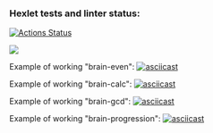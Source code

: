 ### Hexlet tests and linter status:
[![Actions Status](https://github.com/AmiAxe/frontend-project-44/workflows/hexlet-check/badge.svg)](https://github.com/AmiAxe/frontend-project-44/actions)

<a href="https://codeclimate.com/github/AmiAxe/frontend-project-44/maintainability"><img src="https://api.codeclimate.com/v1/badges/b1fffa894fcd6a9f5a11/maintainability" /></a>


Example of working "brain-even":
[![asciicast](https://asciinema.org/a/Fxaz3eDj65amRfkWiALuj3U4x.svg)](https://asciinema.org/a/Fxaz3eDj65amRfkWiALuj3U4x)


Example of working "brain-calc":
[![asciicast](https://asciinema.org/a/Fxaz3eDj65amRfkWiALuj3U4x.svg)](https://asciinema.org/a/Fxaz3eDj65amRfkWiALuj3U4x)


Example of working "brain-gcd":
[![asciicast](https://asciinema.org/a/SQR30BoNxNszYMfBJFsSPTZf7.svg)](https://asciinema.org/a/SQR30BoNxNszYMfBJFsSPTZf7)


Example of working "brain-progression":
[![asciicast](https://asciinema.org/a/LbsRX9O4mCPpELT2GBdUoS0eJ.svg)](https://asciinema.org/a/LbsRX9O4mCPpELT2GBdUoS0eJ)
